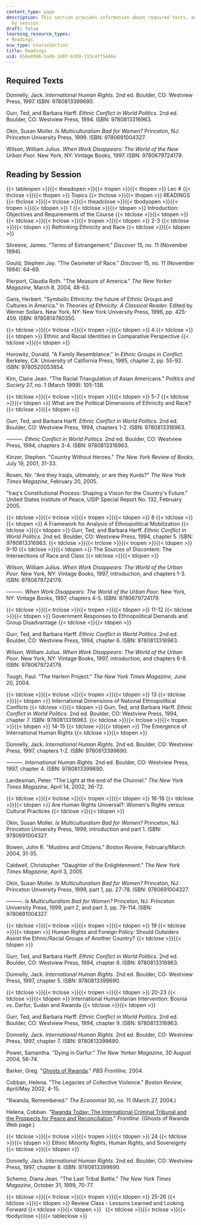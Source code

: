 ```yaml
---
content_type: page
description: This section provides information about required texts, and readings
  by session.
draft: false
learning_resource_types:
- Readings
ocw_type: CourseSection
title: Readings
uid: 056e8996-5adb-3d0f-6369-115c4ff5446a
---
```

## Required Texts

Donnelly, Jack. *International Human Rights.* 2nd ed. Boulder, CO: Westview Press, 1997. ISBN: 9780813399690.

Gurr, Ted, and Barbara Harff. *Ethnic Conflict in World Politics.* 2nd ed. Boulder, CO: Westview Press, 1994. ISBN: 9780813316963.

Okin, Susan Moller. *Is Multiculturalism Bad for Women?* Princeton, NJ: Princeton University Press, 1999. ISBN: 9780691004327.

Wilson, William Julius. *When Work Disappears: The World of the New Urban Poor.* New York, NY: Vintage Books, 1997. ISBN: 9780679724179.

## Reading by Session

{{< tableopen >}}{{< theadopen >}}{{< tropen >}}{{< thopen >}}
Lec #
{{< thclose >}}{{< thopen >}}
Topics
{{< thclose >}}{{< thopen >}}
READINGS
{{< thclose >}}{{< trclose >}}{{< theadclose >}}{{< tbodyopen >}}{{< tropen >}}{{< tdopen >}}
1
{{< tdclose >}}{{< tdopen >}}
Introduction: Objectives and Requirements of the Course
{{< tdclose >}}{{< tdopen >}}
 
{{< tdclose >}}{{< trclose >}}{{< tropen >}}{{< tdopen >}}
2-3
{{< tdclose >}}{{< tdopen >}}
Rethinking Ethnicity and Race
{{< tdclose >}}{{< tdopen >}}

Shreeve, James. "Terms of Estrangement." *Discover* 15, no. 11 (November 1994).

Gould, Stephen Jay. "The Geometer of Race." *Discover* 15, no. 11 (November 1994): 64-69.

Pierport, Claudia Roth. "The Measure of America." *The New Yorker Magazine*, March 8, 2004, 48-63.

Gans, Herbert. "Symbolic Ethnicity: the future of Ethnic Groups and Cultures in America." In *Theories of Ethnicity: A Classical Reader.* Edited by Werner Sollars. New York, NY: New York University Press, 1996, pp. 425-459. ISBN: 9780814780350.

{{< tdclose >}}{{< trclose >}}{{< tropen >}}{{< tdopen >}}
4
{{< tdclose >}}{{< tdopen >}}
Ethnic and Racial Identities in Comparative Perspective
{{< tdclose >}}{{< tdopen >}}

Horowitz, Donald. "A Family Resemblance." In *Ethnic Groups in Conflict*. Berkeley, CA: University of California Press, 1985, chapter 2, pp. 55-92. ISBN: 9780520053854.

Kim, Claire Jean. "The Racial Triangulation of Asian Americans." *Politics and Society* 27, no. 1 (March 1999): 105-138.

{{< tdclose >}}{{< trclose >}}{{< tropen >}}{{< tdopen >}}
5-7
{{< tdclose >}}{{< tdopen >}}
What are the Political Dimensions of Ethnicity and Race?
{{< tdclose >}}{{< tdopen >}}

Gurr, Ted, and Barbara Harff. *Ethnic Conflict in World Politics.* 2nd ed. Boulder, CO: Westview Press, 1994, chapters 1-2. ISBN: 9780813316963.

———. *Ethnic Conflict in World Politics.* 2nd ed. Boulder, CO: Westview Press, 1994, chapters 3-4. ISBN: 9780813316963.

Kinzer, Stephen. "Country Without Heroes." *The New York Review of Books*, July 19, 2001, 31-33.

Rosen, Nir. "Are they Iraqis, ultimately, or are they Kurds?" *The New York Times Magazine*, February 20, 2005.

"Iraq's Constitutional Process: Shaping a Vision for the Country's Future." United States Institute of Peace, USIP Special Report No. 132, February 2005.

{{< tdclose >}}{{< trclose >}}{{< tropen >}}{{< tdopen >}}
8
{{< tdclose >}}{{< tdopen >}}
A Framework for Analysis of Ethnopolitical Mobilization
{{< tdclose >}}{{< tdopen >}}
Gurr, Ted, and Barbara Harff. *Ethnic Conflict in World Politics.* 2nd ed. Boulder, CO: Westview Press, 1994, chapter 5. ISBN: 9780813316963.
{{< tdclose >}}{{< trclose >}}{{< tropen >}}{{< tdopen >}}
9-10
{{< tdclose >}}{{< tdopen >}}
The Sources of Discontent: The Intersections of Race and Class
{{< tdclose >}}{{< tdopen >}}

Wilson, William Julius. *When Work Disappears: The World of the Urban Poor*. New York, NY: Vintage Books, 1997, introduction, and chapters 1-3. ISBN: 9780679724179.

———. *When Work Disappears: The World of the Urban Poor.* New York, NY: Vintage Books, 1997, chapters 4-5. ISBN: 9780679724179.

{{< tdclose >}}{{< trclose >}}{{< tropen >}}{{< tdopen >}}
11-12
{{< tdclose >}}{{< tdopen >}}
Government Responses to Ethnopolitical Demands and Group Disadvantage
{{< tdclose >}}{{< tdopen >}}

Gurr, Ted, and Barbara Harff. *Ethnic Conflict in World Politics.* 2nd ed. Boulder, CO: Westview Press, 1994, chapter 6. ISBN: 9780813316963.

Wilson, William Julius. *When Work Disappears: The World of the Urban Poor*. New York, NY: Vintage Books, 1997, introduction, and chapters 6-8. ISBN: 9780679724179.

Tough, Paul. "The Harlem Project." *The New York Times Magazine*, June 20, 2004.

{{< tdclose >}}{{< trclose >}}{{< tropen >}}{{< tdopen >}}
13
{{< tdclose >}}{{< tdopen >}}
International Dimensions of National Ethnopolitical Conflicts
{{< tdclose >}}{{< tdopen >}}
Gurr, Ted, and Barbara Harff. *Ethnic Conflict in World Politics.* 2nd ed. Boulder, CO: Westview Press, 1994, chapter 7. ISBN: 9780813316963.
{{< tdclose >}}{{< trclose >}}{{< tropen >}}{{< tdopen >}}
14-15
{{< tdclose >}}{{< tdopen >}}
The Emergence of International Human Rights
{{< tdclose >}}{{< tdopen >}}

Donnelly, Jack. *International Human Rights.* 2nd ed. Boulder, CO: Westview Press, 1997, chapters 1-2. ISBN: 9780813399690.

———. *International Human Rights.* 2nd ed. Boulder, CO: Westview Press, 1997, chapter 4. ISBN: 9780813399690.

Landesman, Peter. "The Light at the end of the Chunnel." *The New York Times Magazine*, April 14, 2002, 36-72.

{{< tdclose >}}{{< trclose >}}{{< tropen >}}{{< tdopen >}}
16-18
{{< tdclose >}}{{< tdopen >}}
Are Human Rights Universal?: Women's Rights versus Cultural Practices
{{< tdclose >}}{{< tdopen >}}

Okin, Susan Moller. *Is Multiculturalism Bad for Women?* Princeton, NJ: Princeton University Press, 1999, introduction and part 1. ISBN: 9780691004327.

Bowen, John R. "Muslims and Citizens." *Boston Review*, February/March 2004, 31-35.

Caldwell, Christopher. "Daughter of the Enlightenment." *The New York Times Magazine*, April 3, 2005

Okin, Susan Moller. *Is Multiculturalism Bad for Women?* Princeton, NJ: Princeton University Press, 1999, part 1, pp. 27-78. ISBN: 9780691004327.

———. *Is Multiculturalism Bad for Women?* Princeton, NJ: Princeton University Press, 1999, part 2, and part 3, pp. 79-114. ISBN: 9780691004327.

{{< tdclose >}}{{< trclose >}}{{< tropen >}}{{< tdopen >}}
19
{{< tdclose >}}{{< tdopen >}}
Human Rights and Foreign Policy: Should Outsiders Assist the Ethnic/Racial Groups of Another Country?
{{< tdclose >}}{{< tdopen >}}

Gurr, Ted, and Barbara Harff. *Ethnic Conflict in World Politics.* 2nd ed. Boulder, CO: Westview Press, 1994, chapter 8. ISBN: 9780813316963.

Donnelly, Jack. *International Human Rights*. 2nd ed. Boulder, CO: Westview Press, 1997, chapter 5. ISBN: 9780813399690.

{{< tdclose >}}{{< trclose >}}{{< tropen >}}{{< tdopen >}}
20-23
{{< tdclose >}}{{< tdopen >}}
International Humanitarian Intervention: Bosnia vs. Darfur, Sudan and Rwanda
{{< tdclose >}}{{< tdopen >}}

Gurr, Ted, and Barbara Harff. *Ethnic Conflict in World Politics.* 2nd ed. Boulder, CO: Westview Press, 1994, chapter 9. ISBN: 9780813316963.

Donnelly, Jack. *International Human Rights.* 2nd ed. Boulder, CO: Westview Press, 1997, chapter 7. ISBN: 9780813399690.

Power, Samantha. "Dying in Darfur." *The New Yorker Magazine*, 30 August 2004, 56-74.

Barker, Greg. "[Ghosts of Rwanda](http://www.pbs.org/wgbh/pages/frontline/shows/ghosts/)." *PBS Frontline,* 2004.

Cobban, Helena. "The Legacies of Collective Violence." *Boston Review*, April/May 2002, 4-15.

"Rwanda, Remembered." *The Economist* 30, no. 11 (March 27, 2004.)

Helena, Cobban. "[Rwanda Today: The International Criminal Tribunal and the Prospects for Peace and Reconciliation](http://www.pbs.org/wgbh/pages/frontline/shows/ghosts/today/)." *Frontline.* (Ghosts of Rwanda Web page.)

{{< tdclose >}}{{< trclose >}}{{< tropen >}}{{< tdopen >}}
24
{{< tdclose >}}{{< tdopen >}}
Ethnic Minority Rights, Human Rights, and Sovereignty
{{< tdclose >}}{{< tdopen >}}

Donnelly, Jack. *International Human Rights*. 2nd ed. Boulder, CO: Westview Press, 1997, chapter 8. ISBN: 9780813399690.

Schemo, Diana Jean. "The Last Tribal Battle." *The New York Times Magazine*, October 31, 1999, 70-77.

{{< tdclose >}}{{< trclose >}}{{< tropen >}}{{< tdopen >}}
25-26
{{< tdclose >}}{{< tdopen >}}
Review Class - Lessons Learned and Looking Forward
{{< tdclose >}}{{< tdopen >}}
 
{{< tdclose >}}{{< trclose >}}{{< tbodyclose >}}{{< tableclose >}}